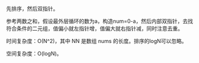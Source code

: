 先排序，然后双指针。

参考两数之和，假设最外层循环的数为a，构造num=0-a，然后内部双指针，去找符合条件的二元组，值偏小就左指针增，值偏大就右指针减，同时注意去重。

时间复杂度：O(N^2)，其中 NN 是数组 nums 的长度。排序的logN可以忽略。

空间复杂度：O(logN)。
